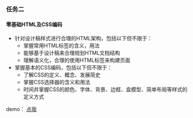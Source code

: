 ### 任务二

#### 零基础HTML及CSS编码

- 针对设计稿样式进行合理的HTML架构，包括以下但不限于：
  - 掌握常用HTML标签的含义，用法
  - 能够基于设计稿来合理规划HTML文档结构
  - 理解语义化，合理的使用HTML标签来构建页面
- 掌握基本的CSS编码，包括以下但不限于：
  - 了解CSS的定义、概念、发展简史
  - 掌握CSS选择器的含义和用法
  - 时间并掌握CSS的颜色、字体、背景、边框、盒模型、简单布局等样式的定义方式

demo：  [点我](http://www.kumo-ka.com/code/IFE-2017/task_2/index.html)

